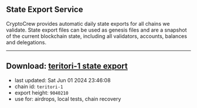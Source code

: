 ## State Export Service
CryptoCrew provides automatic daily state exports for all chains we validate. State export files can be used as genesis files and are a snapshot of the current blockchain state, including all validators, accounts, balances and delegations.

---
**Download: [teritori-1 state export](https://dl-eu2.ccvalidators.com/SERVICE/teritori/teritori-1_export_9040210.json)**
---

- last updated: Sat Jun 01 2024 23:46:08
- chain id: `teritori-1`
- export height: `9040210`
- use for: airdrops, local tests, chain recovery
